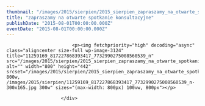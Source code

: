 ```yaml
---
thumbnail: "/images/2015/sierpien/2015_sierpien_zapraszamy_na_otwarte_spotkanie_konsultacyjne_2015_08_zapraszamy_na_otwarte_spotkanie_konsultacyjne_11259169_817227868393417_7732990275008560539_n.jpg"
title: "zapraszamy na otwarte spotkanie konsultacyjne"
publishDate: "2015-08-01T00:00:00.000Z"
eventDate: "2015-08-01T00:00:00.000Z"
---
```


<div class="entry-content">
							
							<p><img fetchpriority="high" decoding="async" class="aligncenter size-full wp-image-3124" title="11259169_817227868393417_7732990275008560539_n" src="/images/2015/sierpien/2015_sierpien_zapraszamy_na_otwarte_spotkanie_konsultacyjne_2015_08_zapraszamy_na_otwarte_spotkanie_konsultacyjne_11259169_817227868393417_7732990275008560539_n.jpg" alt="" width="800" height="442" srcset="/images/2015/sierpien/2015_sierpien_zapraszamy_na_otwarte_spotkanie_konsultacyjne_2015_08_zapraszamy_na_otwarte_spotkanie_konsultacyjne_11259169_817227868393417_7732990275008560539_n.jpg 800w, /images/2015/sierpien/11259169_817227868393417_7732990275008560539_n-300x165.jpg 300w" sizes="(max-width: 800px) 100vw, 800px"></p>
						
						</div>

